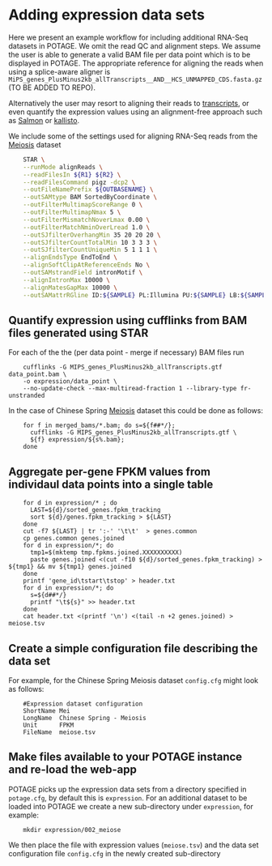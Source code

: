 # Adding expression data sets

Here we present an example workflow for including additional RNA-Seq datasets in POTAGE. We omit the read QC and alignment steps. We assume the user is able to generate a valid BAM file per data point which is to be displayed in POTAGE. The appropriate reference for aligning the reads when using a splice-aware aligner is `MiPS_genes_PlusMinus2kb_allTranscripts__AND__HCS_UNMAPPED_CDS.fasta.gz` (TO BE ADDED TO REPO). 

Alternatively the user may resort to aligning their reads to [transcripts](ftp://ftpmips.helmholtz-muenchen.de/plants/wheat/IWGSC/genePrediction_v2.1/ta_IWGSC_MIPSv2.1_HCS_CDS_2013Nov28.fa.gz), or even quantify the expression values using an alignment-free approach such as [Salmon](https://combine-lab.github.io/salmon/) or [kallisto](https://pachterlab.github.io/kallisto/). 

We include some of the settings used for aligning RNA-Seq reads from the [Meiosis](https://www.ncbi.nlm.nih.gov/bioproject/PRJEB5029) dataset 

```bash
    STAR \
    --runMode alignReads \
    --readFilesIn ${R1} ${R2} \
    --readFilesCommand pigz -dcp2 \
    --outFileNamePrefix ${OUTBASENAME} \
    --outSAMtype BAM SortedByCoordinate \
    --outFilterMultimapScoreRange 0 \
    --outFilterMultimapNmax 5 \
    --outFilterMismatchNoverLmax 0.00 \
    --outFilterMatchNminOverLread 1.0 \
    --outSJfilterOverhangMin 35 20 20 20 \
    --outSJfilterCountTotalMin 10 3 3 3 \
    --outSJfilterCountUniqueMin 5 1 1 1 \
    --alignEndsType EndToEnd \
    --alignSoftClipAtReferenceEnds No \
    --outSAMstrandField intronMotif \
    --alignIntronMax 10000 \
    --alignMatesGapMax 10000 \
    --outSAMattrRGline ID:${SAMPLE} PL:Illumina PU:${SAMPLE} LB:${SAMPLE} SM:${SAMPLE%_?} || exit 1 
```



## Quantify expression using cufflinks from BAM files generated using STAR 

For each of the the (per data point - merge if necessary) BAM files run 

        cufflinks -G MIPS_genes_PlusMinus2kb_allTranscripts.gtf data_point.bam \
        -o expression/data_point \
        --no-update-check --max-multiread-fraction 1 --library-type fr-unstranded 

In the case of Chinese Spring [Meiosis](https://www.ncbi.nlm.nih.gov/bioproject/PRJEB5029) dataset this could be done as follows:

        for f in merged_bams/*.bam; do s=${f##*/}; 
          cufflinks -G MIPS_genes_PlusMinus2kb_allTranscripts.gtf \
          ${f} expression/${s%.bam}; 
        done

## Aggregate per-gene FPKM values from individaul data points into a single table

        for d in expression/* ; do   
          LAST=${d}/sorted_genes.fpkm_tracking
          sort ${d}/genes.fpkm_tracking > ${LAST}
        done
        cut -f7 ${LAST} | tr ':-' '\t\t'  > genes.common
        cp genes.common genes.joined
        for d in expression/*; do
          tmp1=$(mktemp tmp.fpkms.joined.XXXXXXXXXX) 
          paste genes.joined <(cut -f10 ${d}/sorted_genes.fpkm_tracking) > ${tmp1} && mv ${tmp1} genes.joined
        done
        printf 'gene_id\tstart\tstop' > header.txt
        for d in expression/*; do
          s=${d##*/}
          printf "\t${s}" >> header.txt
        done
        cat header.txt <(printf '\n') <(tail -n +2 genes.joined) > meiose.tsv 


## Create a simple configuration file describing the data set

For example, for the Chinese Spring Meiosis dataset `config.cfg` might look as follows:

        #Expression dataset configuration
        ShortName Mei
        LongName  Chinese Spring - Meiosis
        Unit      FPKM
        FileName  meiose.tsv

## Make files available to your POTAGE instance and re-load the web-app

POTAGE picks up the expression data sets from a directory specified in `potage.cfg`, by default this is `expression`. For an additional dataset to be loaded into POTAGE we create a new sub-directory under `expression`, for example:

        mkdir expression/002_meiose

We then place the file with expression values (`meiose.tsv`) and the data set configuration file `config.cfg` in the newly created sub-directory
